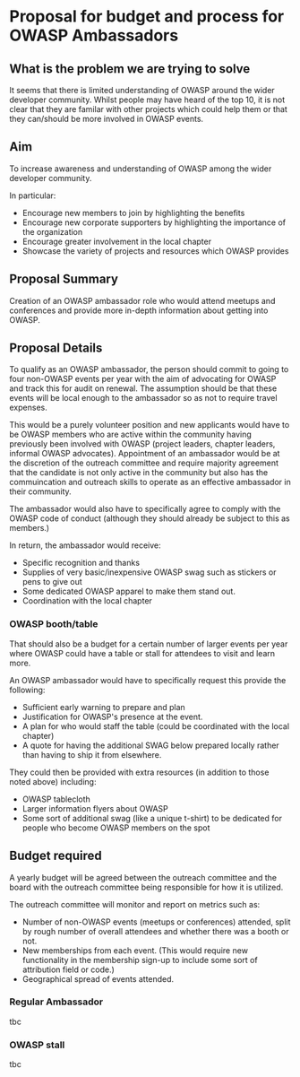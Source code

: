 # Proposal for budget and process for OWASP Ambassadors 

## What is the problem we are trying to solve

It seems that there is limited understanding of OWASP around the wider developer community. Whilst people may have heard of the top 10, it is not clear that they are familar with other projects which could help them or that they can/should be more involved in OWASP events.

## Aim

To increase awareness and understanding of OWASP among the wider developer community.

In particular:
* Encourage new members to join by highlighting the benefits
* Encourage new corporate supporters by highlighting the importance of the organization
* Encourage greater involvement in the local chapter
* Showcase the variety of projects and resources which OWASP provides

## Proposal Summary

Creation of an OWASP ambassador role who would attend meetups and conferences and provide more in-depth information about getting into OWASP. 

## Proposal Details

To qualify as an OWASP ambassador, the person should commit to going to four non-OWASP events per year with the aim of advocating for OWASP and track this for audit on renewal. The assumption should be that these events will be local enough to the ambassador so as not to require travel expenses.

This would be a purely volunteer position and new applicants would have to be OWASP members who are active within the community having previously been involved with OWASP (project leaders, chapter leaders, informal OWASP advocates). Appointment of an ambassador would be at the discretion of the outreach committee and require majority agreement that the candidate is not only active in the community but also has the commuincation and outreach skills to operate as an effective ambassador in their community.

The ambassador would also have to specifically agree to comply with the OWASP code of conduct (although they should already be subject to this as members.)



In return, the ambassador would receive:
* Specific recognition and thanks
* Supplies of very basic/inexpensive OWASP swag such as stickers or pens to give out
* Some dedicated OWASP apparel to make them stand out.
* Coordination with the local chapter

### OWASP booth/table

That should also be a budget for a certain number of larger events per year where OWASP could have a table or stall for attendees to visit and learn more. 

An OWASP ambassador would have to specifically request this  provide the following:
* Sufficient early warning to prepare and plan
* Justification for OWASP's presence at the event.
* A plan for who would staff the table (could be coordinated with the local chapter)
* A quote for having the additional SWAG below prepared locally rather than having to ship it from elsewhere.

They could then be provided with extra resources (in addition to those noted above) including:
* OWASP tablecloth
* Larger information flyers about OWASP
* Some sort of additional swag (like a unique t-shirt) to be dedicated for people who become OWASP members on the spot


## Budget required

A yearly budget will be agreed between the outreach committee and the board with the outreach committee being responsible for how it is utilized.

The outreach committee will monitor and report on metrics such as:
- Number of non-OWASP events (meetups or conferences) attended, split by rough number of overall attendees and whether there was a booth or not.
- New memberships from each event. (This would require new functionality in the membership sign-up to include some sort of attribution field or code.)
- Geographical spread of events attended.


### Regular Ambassador

tbc

### OWASP stall

tbc

